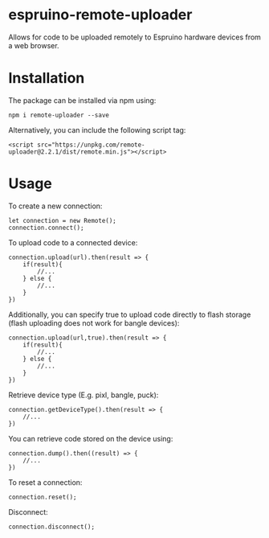 # espruino-remote-uploader

Allows for code to be uploaded remotely to Espruino hardware devices from a web browser.

# Installation

The package can be installed via npm using:

`npm i remote-uploader --save`

Alternatively, you can include the following script tag:

`<script src="https://unpkg.com/remote-uploader@2.2.1/dist/remote.min.js"></script>`

# Usage

To create a new connection:

```
let connection = new Remote();
connection.connect();
```

To upload code to a connected device:

```
connection.upload(url).then(result => {
    if(result){
        //...
    } else {
        //...
    }
})
```

Additionally, you can specify true to upload code directly to flash storage (flash uploading does not work for bangle devices):
```
connection.upload(url,true).then(result => {
    if(result){
        //...
    } else {
        //...
    }
})
```

Retrieve device type (E.g. pixl, bangle, puck):
```
connection.getDeviceType().then(result => {
    //...
})
```
You can retrieve code stored on the device using:
```
connection.dump().then((result) => {
    //...
})
```

To reset a connection:

```
connection.reset();
```

Disconnect:

```
connection.disconnect();
```


